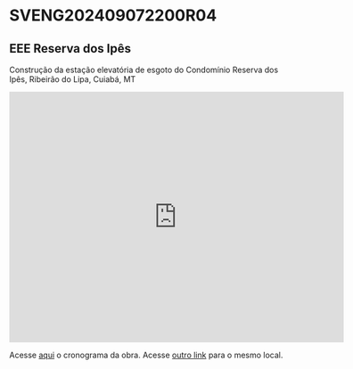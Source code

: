 # SVENG202409072200R04
## EEE Reserva dos Ipês

Construção da estação elevatória de esgoto do Condomínio Reserva dos Ipês, Ribeirão do Lipa, Cuiabá, MT
<iframe src="https://www.google.com/maps/embed?pb=!1m18!1m12!1m3!1d1922.0650541062644!2d-56.103565064245245!3d-15.53115435152013!2m3!1f0!2f0!3f0!3m2!1i1024!2i768!4f13.1!3m3!1m2!1s0x939db7775c256ecf%3A0x4c77a4e982bc75b5!2sCondom%C3%ADnio%20Reserva%20dos%20Ipes!5e0!3m2!1spt-BR!2sbr!4v1741116284768!5m2!1spt-BR!2sbr" width="600" height="450" style="border:0;" allowfullscreen="" loading="lazy" referrerpolicy="no-referrer-when-downgrade"></iframe>

Acesse [aqui][crono] o cronograma da obra.
Acesse [outro link][crono] para o mesmo local.


[crono]:./crono202409072200R04_eee_reservadosipes.html